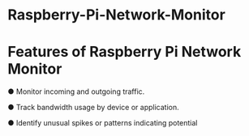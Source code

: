 # Raspberry-Pi-Network-Monitor




# Features of Raspberry Pi Network Monitor

●  Monitor incoming and outgoing traffic.

●  Track bandwidth usage by device or application.

●  Identify unusual spikes or patterns indicating potential
